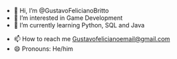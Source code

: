 - 👋 Hi, I’m @GustavoFelicianoBritto
- 👀 I’m interested in Game Development
- 🌱 I’m currently learning Python, SQL and Java
<!-- 💞️ I’m looking to collaborate on ... -->
- 📫 How to reach me Gustavofelicianoemail@gmail.com
- 😄 Pronouns: He/him
<!-- - ⚡ Fun fact: ... -->

<!---
GustavoFelicianoBritto/GustavoFelicianoBritto is a ✨ special ✨ repository because its `README.md` (this file) appears on your GitHub profile.
You can click the Preview link to take a look at your changes.
--->
